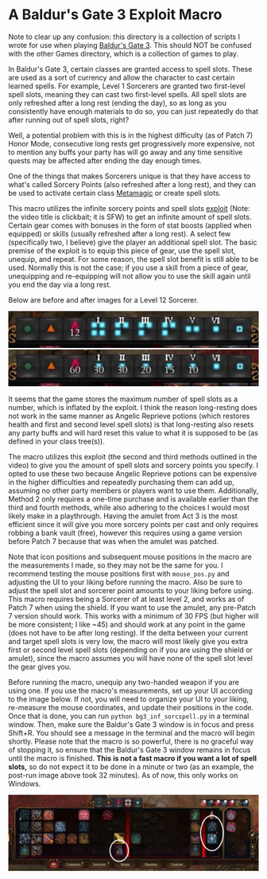 # A Baldur's Gate 3 Exploit Macro

Note to clear up any confusion: this directory is a collection of scripts I wrote for use when playing [Baldur's Gate 3](https://store.steampowered.com/app/1086940/Baldurs_Gate_3/). This should NOT be confused with the other Games directory, which is a collection of games to play.

In Baldur's Gate 3, certain classes are granted access to spell slots. These are used as a sort of currency and allow the character to cast certain learned spells. For example, Level 1 Sorcerers are granted two first-level spell slots, meaning they can cast two first-level spells. All spell slots are only refreshed after a long rest (ending the day), so as long as you consistently have enough materials to do so, you can just repeatedly do that after running out of spell slots, right?

Well, a potential problem with this is in the highest difficulty (as of Patch 7) Honor Mode, consecutive long rests get progressively more expensive, not to mention any buffs your party has will go away and any time sensitive quests may be affected after ending the day enough times.

One of the things that makes Sorcerers unique is that they have access to what's called Sorcery Points (also refreshed after a long rest), and they can be used to activate certain class [Metamagic](https://bg3.wiki/wiki/Metamagic) or create spell slots.

This macro utilizes the infinite sorcery points and spell slots [exploit](https://youtu.be/McnZwKkqanQ?si=U0h2VT1BLgwUji96) (Note: the video title is clickbait; it is SFW) to get an infinite amount of spell slots. Certain gear comes with bonuses in the form of stat boosts (applied when equipped) or skills (usually refreshed after a long rest). A select few (specifically two, I believe) give the player an additional spell slot. The basic premise of the exploit is to equip this piece of gear, use the spell slot, unequip, and repeat. For some reason, the spell slot benefit is still able to be used. Normally this is not the case; if you use a skill from a piece of gear, unequipping and re-equipping will not allow you to use the skill again until you end the day via a long rest.

Below are before and after images for a Level 12 Sorcerer.

![Base](./base.jpg)
![After](./after.jpg)

It seems that the game stores the maximum number of spell slots as a number, which is inflated by the exploit. I think the reason long-resting does not work in the same manner as Angelic Reprieve potions (which restores health and first and second level spell slots) is that long-resting also resets any party buffs and will hard reset this value to what it is supposed to be (as defined in your class tree(s)).

The macro utilizes this exploit (the second and third methods outlined in the video) to give you the amount of spell slots and sorcery points you specify. I opted to use these two because Angelic Reprieve potions can be expensive in the higher difficulties and repeatedly purchasing them can add up, assuming no other party members or players want to use them. Additionally, Method 2 only requires a one-time purchase and is available earlier than the third and fourth methods, while also adhering to the choices I would most likely make in a playthrough. Having the amulet from Act 3 is the most efficient since it will give you more sorcery points per cast and only requires robbing a bank vault (free), however this requires using a game version before Patch 7 because that was when the amulet was patched.

Note that icon positions and subsequent mouse positions in the macro are the measurements I made, so they may not be the same for you. I recommend testing the mouse positions first with `mouse_pos.py` and adjusting the UI to your liking before running the macro. Also be sure to adjust the spell slot and sorcerer point amounts to your liking before using. This macro requires being a Sorcerer of at least level 2, and works as of Patch 7 when using the shield. If you want to use the amulet, any pre-Patch 7 version should work. This works with a minimum of 30 FPS (but higher will be more consistent; I like ~45) and should work at any point in the game (does not have to be after long resting). If the delta between your current and target spell slots is very low, the macro will most likely give you extra first or second level spell slots (depending on if you are using the shield or amulet), since the macro assumes you will have none of the spell slot level the gear gives you.

Before running the macro, unequip any two-handed weapon if you are using one. If you use the macro's measurements, set up your UI according to the image below. If not, you will need to organize your UI to your liking, re-measure the mouse coordinates, and update their positions in the code. Once that is done, you can run `python bg3_inf_sorcspell.py` in a terminal window. Then, make sure the Baldur's Gate 3 window is in focus and press Shift+R. You should see a message in the terminal and the macro will begin shortly. Please note that the macro is so powerful, there is no graceful way of stopping it, so ensure that the Baldur's Gate 3 window remains in focus until the macro is finished. <b>This is not a fast macro if you want a lot of spell slots,</b> so do not expect it to be done in a minute or two (as an example, the post-run image above took 32 minutes). As of now, this only works on Windows.

![UI](./ui.jpg)